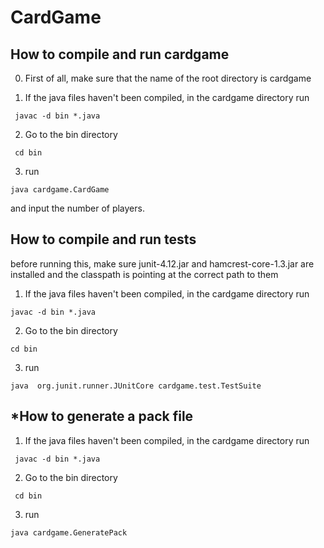 # CardGame #
## How to compile and run cardgame ##
0. First of all, make sure that the name of the root directory is cardgame

1. If the java files haven't been compiled, in the cardgame directory run 
```
 javac -d bin *.java
```

2. Go to the bin directory
```
 cd bin
```

3. run
```
java cardgame.CardGame
```
and input the number of players.  

## How to compile and run tests ##
before running this, make sure junit-4.12.jar and hamcrest-core-1.3.jar are installed and the classpath is pointing at the correct path to them 

1. If the java files haven't been compiled, in the cardgame directory run 
  ```
 javac -d bin *.java
```
2. Go to the bin directory
  ```
 cd bin
```
3. run
```
java  org.junit.runner.JUnitCore cardgame.test.TestSuite 
```

## *How to generate a pack file ##
1. If the java files haven't been compiled, in the cardgame directory run 
```
 javac -d bin *.java
```

2. Go to the bin directory
```
 cd bin
```

3. run
```
java cardgame.GeneratePack
```